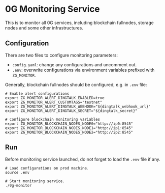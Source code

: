 # 0G Monitoring Service

This is to monitor all 0G services, including blockchain fullnodes, storage nodes and some other infrastructures.

## Configuration

There are two files to configure monitoring parameters:

- `config.yaml`: change any configurations and uncomment out.
- `.env`: overwrite configurations via environment variables prefixed with `ZG_MONITOR`.

Generally, blockchain fullnodes should be configured, e.g. in `.env` file:

```shell
# Enable alert configurations
export ZG_MONITOR_ALERT_DINGTALK_ENABLED=true
export ZG_MONITOR_ALERT_CUSTOMTAGS="testnet"
export ZG_MONITOR_ALERT_DINGTALK_WEBHOOK="${dingtalk_webhook_url}"
export ZG_MONITOR_ALERT_DINGTALK_SECRET="${dingtalk_secret}"

# Configure blockchain monitoring variables
export ZG_MONITOR_BLOCKCHAIN_NODES_NODE0="http://ip0:8545"
export ZG_MONITOR_BLOCKCHAIN_NODES_NODE1="http://ip1:8545"
export ZG_MONITOR_BLOCKCHAIN_NODES_NODE2="http://ip2:8545"
```

## Run

Before monitoring service launched, do not forget to load the `.env` file if any.

```shell
# Load configurations on prod machine.
source .env

# Start monitoring service.
./0g-monitor
```
